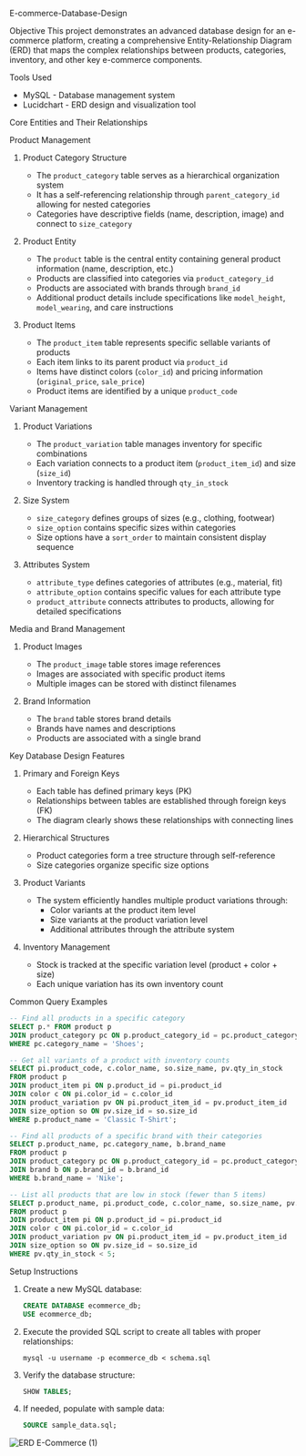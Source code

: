 E-commerce-Database-Design

Objective This project demonstrates an advanced database design for an e-commerce platform, creating a comprehensive Entity-Relationship Diagram (ERD) that maps the complex relationships between products, categories, inventory, and other key e-commerce components.

Tools Used
- MySQL - Database management system
- Lucidchart - ERD design and visualization tool

Core Entities and Their Relationships

Product Management

1. Product Category Structure
   - The `product_category` table serves as a hierarchical organization system
   - It has a self-referencing relationship through `parent_category_id` allowing for nested categories
   - Categories have descriptive fields (name, description, image) and connect to `size_category`

2. Product Entity
   - The `product` table is the central entity containing general product information (name, description, etc.)
   - Products are classified into categories via `product_category_id`
   - Products are associated with brands through `brand_id`
   - Additional product details include specifications like `model_height`, `model_wearing`, and care instructions

3. Product Items
   - The `product_item` table represents specific sellable variants of products
   - Each item links to its parent product via `product_id`
   - Items have distinct colors (`color_id`) and pricing information (`original_price`, `sale_price`)
   - Product items are identified by a unique `product_code`

Variant Management

1. Product Variations
   - The `product_variation` table manages inventory for specific combinations
   - Each variation connects to a product item (`product_item_id`) and size (`size_id`)
   - Inventory tracking is handled through `qty_in_stock`

2. Size System
   - `size_category` defines groups of sizes (e.g., clothing, footwear)
   - `size_option` contains specific sizes within categories
   - Size options have a `sort_order` to maintain consistent display sequence

3. Attributes System
   - `attribute_type` defines categories of attributes (e.g., material, fit)
   - `attribute_option` contains specific values for each attribute type
   - `product_attribute` connects attributes to products, allowing for detailed specifications

Media and Brand Management

1. Product Images
   - The `product_image` table stores image references
   - Images are associated with specific product items
   - Multiple images can be stored with distinct filenames

2. Brand Information
   - The `brand` table stores brand details
   - Brands have names and descriptions
   - Products are associated with a single brand

Key Database Design Features

1. Primary and Foreign Keys
   - Each table has defined primary keys (PK)
   - Relationships between tables are established through foreign keys (FK)
   - The diagram clearly shows these relationships with connecting lines

2. Hierarchical Structures
   - Product categories form a tree structure through self-reference
   - Size categories organize specific size options

3. Product Variants
   - The system efficiently handles multiple product variations through:
     - Color variants at the product item level
     - Size variants at the product variation level
     - Additional attributes through the attribute system

4. Inventory Management
   - Stock is tracked at the specific variation level (product + color + size)
   - Each unique variation has its own inventory count

Common Query Examples

```sql
-- Find all products in a specific category
SELECT p.* FROM product p
JOIN product_category pc ON p.product_category_id = pc.product_category_id
WHERE pc.category_name = 'Shoes';

-- Get all variants of a product with inventory counts
SELECT pi.product_code, c.color_name, so.size_name, pv.qty_in_stock
FROM product p
JOIN product_item pi ON p.product_id = pi.product_id
JOIN color c ON pi.color_id = c.color_id
JOIN product_variation pv ON pi.product_item_id = pv.product_item_id
JOIN size_option so ON pv.size_id = so.size_id
WHERE p.product_name = 'Classic T-Shirt';

-- Find all products of a specific brand with their categories
SELECT p.product_name, pc.category_name, b.brand_name
FROM product p
JOIN product_category pc ON p.product_category_id = pc.product_category_id
JOIN brand b ON p.brand_id = b.brand_id
WHERE b.brand_name = 'Nike';

-- List all products that are low in stock (fewer than 5 items)
SELECT p.product_name, pi.product_code, c.color_name, so.size_name, pv.qty_in_stock
FROM product p
JOIN product_item pi ON p.product_id = pi.product_id
JOIN color c ON pi.color_id = c.color_id
JOIN product_variation pv ON pi.product_item_id = pv.product_item_id
JOIN size_option so ON pv.size_id = so.size_id
WHERE pv.qty_in_stock < 5;
```

Setup Instructions

1. Create a new MySQL database:
   ```sql
   CREATE DATABASE ecommerce_db;
   USE ecommerce_db;
   ```

2. Execute the provided SQL script to create all tables with proper relationships:
   ```
   mysql -u username -p ecommerce_db < schema.sql
   ```

3. Verify the database structure:
   ```sql
   SHOW TABLES;
   ```

4. If needed, populate with sample data:
   ```sql
   SOURCE sample_data.sql;
   ```

![ERD E-Commerce  (1)](https://github.com/user-attachments/assets/c68d7779-f7e2-4093-9e93-39768c48f875)


